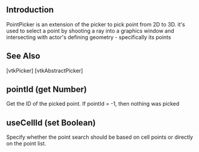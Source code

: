 ## Introduction

PointPicker is an extension of the picker to pick point from 2D to 3D.
it's used to select a point by shooting a ray into a graphics window
and intersecting with actor's defining geometry - specifically its points

## See Also

[vtkPicker]
[vtkAbstractPicker]

## pointId (get Number)

Get the ID of the picked point.
If pointId = -1, then nothing was picked

## useCellId (set Boolean)

Specify whether the point search should be based on cell points or
directly on the point list.
